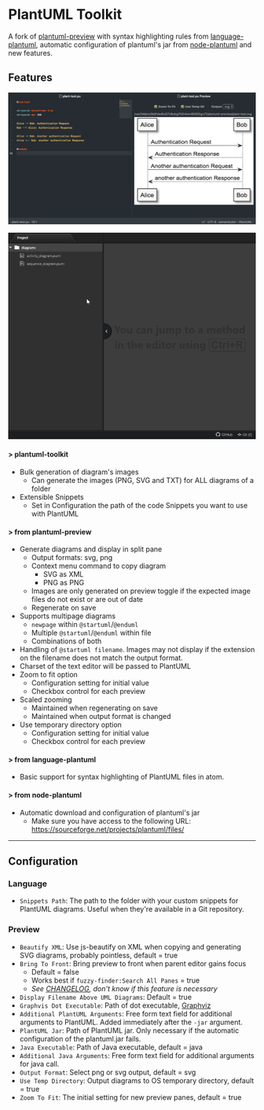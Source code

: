 # PlantUML Toolkit

A fork of [plantuml-preview](https://github.com/peele/plantuml-preview/) with syntax highlighting rules from [language-plantuml](https://github.com/plafue/language-plantuml/), automatic configuration of plantuml's jar from [node-plantuml](https://www.npmjs.com/package/node-plantuml) and new features.

## Features

![plantuml-preview screenshot](plantuml-preview.png)

![plantuml-preview screenshot](bulk-generation.gif)

#### > plantuml-toolkit
- Bulk generation of diagram's images
  - Can generate the images (PNG, SVG and TXT) for ALL diagrams of a folder
- Extensible Snippets
  - Set in Configuration the path of the code Snippets you want to use with PlantUML

#### > from plantuml-preview
- Generate diagrams and display in split pane
  - Output formats: svg, png
  - Context menu command to copy diagram
    - SVG as XML
    - PNG as PNG
  - Images are only generated on preview toggle if the expected image files do not exist or are out of date
  - Regenerate on save
- Supports multipage diagrams
  - `newpage` within `@startuml`/`@enduml`  
  - Multiple `@startuml`/`@enduml` within file
  - Combinations of both
- Handling of `@startuml filename`. Images may not display if the extension on the filename does not match the output format.
- Charset of the text editor will be passed to PlantUML
- Zoom to fit option
  - Configuration setting for initial value
  - Checkbox control for each preview
- Scaled zooming
  - Maintained when regenerating on save
  - Maintained when output format is changed
- Use temporary directory option
  - Configuration setting for initial value
  - Checkbox control for each preview

#### > from language-plantuml
- Basic support for syntax highlighting of PlantUML files in atom.

#### > from node-plantuml
- Automatic download and configuration of plantuml's jar
  - Make sure you have access to the following URL: https://sourceforge.net/projects/plantuml/files/

---

## Configuration

### Language
- `Snippets Path`: The path to the folder with your custom snippets for PlantUML diagrams. Useful when they're available in a Git repository.

### Preview
- `Beautify XML`: Use js-beautify on XML when copying and generating SVG diagrams, probably pointless, default = true
- `Bring To Front`: Bring preview to front when parent editor gains focus
  - Default = false
  - Works best if `fuzzy-finder:Search All Panes` = true
  - *See [CHANGELOG](https://github.com/peele/plantuml-preview/blob/master/CHANGELOG.md), don't know if this feature is necessary*
- `Display Filename Above UML Diagrams`: Default = true
- `Graphvis Dot Executable`: Path of dot executable, [Graphviz](http://www.graphviz.org/)
- `Additional PlantUML Arguments`: Free form text field for additional arguments to PlantUML. Added immediately after the `-jar` argument.
- `PlantUML Jar`: Path of PlantUML jar. Only necessary if the automatic configuration of the plantuml.jar fails.
- `Java Executable`: Path of Java executable, default = java
- `Additional Java Arguments`: Free form text field for additional arguments for java call.
- `Output Format`: Select png or svg output, default = svg
- `Use Temp Directory`: Output diagrams to OS temporary directory, default = true
- `Zoom To Fit`: The initial setting for new preview panes, default = true
